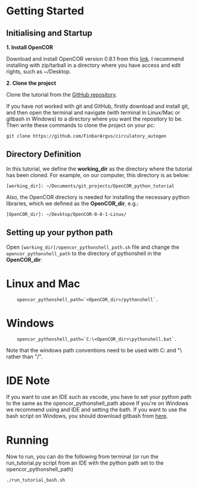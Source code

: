 # Getting Started

## Initialising and Startup

**1. Install OpenCOR**

Download and install OpenCOR version 0.8.1 from this [link](https://opencor.ws/downloads/index.html). I recommend installing with zip/tarball in a directory where you have access and edit rights, such as ~/Desktop.

**2. Clone the project**

Clone the tutorial from the [GitHub repository](https://github.com/FinbarArgus/OpenCOR_python_tutorial).

If you have not worked with git and GitHub, firstly download and 
install git, and then open the terminal and navigate (with terminal 
in Linux/Mac or gitbash in Windows) to a directory where you want the 
repository to be. Then write these commands to clone the project on your pc:

    git clone https://github.com/FinbarArgus/circulatory_autogen


## Directory Definition

In this tutorial, we define the **working_dir** as the directory where the tutorial has been cloned. For example, on our computer, this directory is as below:

`[working_dir]: ~/Documents/git_projects/OpenCOR_python_tutorial`

Also, the OpenCOR directory is needed for installing the necessary python libraries, which we defined as the **OpenCOR_dir**, e.g.:

`[OpenCOR_dir]: ~/Desktop/OpenCOR-0-8-1-Linux/`

## Setting up your python path

Open `[working_dir]/opencor_pythonshell_path.sh` file and change the `opencor_pythonshell_path` to the directory of pythonshell in the **OpenCOR_dir**: 

# Linux and Mac

        opencor_pythonshell_path=`<OpenCOR_dir>/pythonshell`.

# Windows

        opencor_pythonshell_path=`C:\<OpenCOR_dir>\pythonshell.bat`.
        
Note that the windows path conventions need to be used with C: and "\ rather than "/".

# IDE Note 

  If you want to use an IDE such as vscode, you have to set your python path to the same as the opencor_pythonshell_path above
  If you're on Windows we recommend using and IDE and setting the bath. 
  If you want to use the bash script on Windows, you should download gitbash from [here](https://git-scm.com/downloads). 

# Running

Now to run, you can do the following from terminal (or run the run_tutorial.py script from an IDE with the python path set to the opencor_pythonshell_path)

    ./run_tutorial_bash.sh









